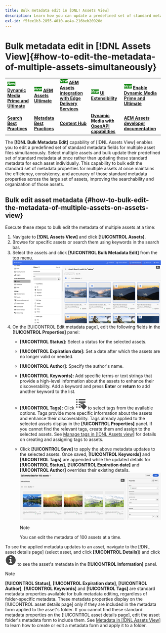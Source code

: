 ```yaml
---
title: Bulk metadata edit in [DNL! Assets View]
description: Learn how you can update a predefined set of standard metadata fields for multiple assets available on the [DNL! Assets View] simultaneously.
exl-id: f5fee1b3-2855-4010-ae4a-216beb20920d
---
```

# Bulk metadata edit in [!DNL Assets View]{#how-to-edit-the-metadata-of-multiple-assets-simultaneously}

<table>
    <tr>
        <td>
            <sup style= "background-color:#008000; color:#FFFFFF; font-weight:bold"><i>New</i></sup> <a href="/help/assets/dynamic-media/dm-prime-ultimate.md"><b>Dynamic Media Prime and Ultimate</b></a>
        </td>
        <td>
            <sup style= "background-color:#008000; color:#FFFFFF; font-weight:bold"><i>New</i></sup> <a href="/help/assets/assets-ultimate-overview.md"><b>AEM Assets Ultimate</b></a>
        </td>
        <td>
            <sup style= "background-color:#008000; color:#FFFFFF; font-weight:bold"><i>New</i></sup> <a href="/help/assets/integrate-aem-assets-edge-delivery-services.md"><b>AEM Assets integration with Edge Delivery Services</b></a>
        </td>
        <td>
            <sup style= "background-color:#008000; color:#FFFFFF; font-weight:bold"><i>New</i></sup> <a href="/help/assets/aem-assets-view-ui-extensibility.md"><b>UI Extensibility</b></a>
        </td>
          <td>
            <sup style= "background-color:#008000; color:#FFFFFF; font-weight:bold"><i>New</i></sup> <a href="/help/assets/dynamic-media/enable-dynamic-media-prime-and-ultimate.md"><b>Enable Dynamic Media Prime and Ultimate</b></a>
        </td>
    </tr>
    <tr>
        <td>
            <a href="/help/assets/search-best-practices.md"><b>Search Best Practices</b></a>
        </td>
        <td>
            <a href="/help/assets/metadata-best-practices.md"><b>Metadata Best Practices</b></a>
        </td>
        <td>
            <a href="/help/assets/product-overview.md"><b>Content Hub</b></a>
        </td>
        <td>
            <a href="/help/assets/dynamic-media-open-apis-overview.md"><b>Dynamic Media with OpenAPI capabilities</b></a>
        </td>
        <td>
            <a href="https://developer.adobe.com/experience-cloud/experience-manager-apis/"><b>AEM Assets developer documentation</b></a>
        </td>
    </tr>
</table>

The **[!DNL Bulk Metadata Edit]** capability of [!DNL Assets View] enables you to edit a predefined set of standard metadata fields for multiple asset files simultaneously. Select multiple assets and bulk update their predefined set of standard metadata at once rather than updating those standard metadata for each asset individually. This capability to bulk edit the standard set of metadata properties for multiple assets at once maintains the efficiency, consistency, and accuracy of those standard metadata properties across the large set of assets, improving the searchability and organization of those assets.  

## Bulk edit asset metadata {#how-to-bulk-edit-the-metadata-of-multiple-assets-on-assets-view}

Execute these steps to bulk edit the metadata of multiple assets at a time:

1. Navigate to **[!DNL Assets View]** and click **[!UICONTROL Assets]**.
1. Browse for specific assets or search them using keywords in the search bar.   
1. Select the assets and click **[!UICONTROL Bulk Metadata Edit]** from the top menu. 
![bulk-metadata-edit](/help/assets/assets/bulk-metadata-edit1.png)
1. On the [!UICONTROL Edit metadata page], edit the following fields in the **[!UICONTROL Properties]** panel: 
    * **[!UICONTROL Status]:** Select a status for the selected assets.
    * **[!UICONTROL Expiration date]:** Set a date after which the assets are no longer valid or needed. 
    * **[!UICONTROL Author]:** Specify the author's name.
    * **[!UICONTROL Keywords]:** Add specific terms or text strings that provide a high-level information about the assets to enhance their discoverability. Add a keyword and press **Enter** or **return** to add another keyword to the list.
    * **[!UICONTROL Tags]:** Click ![tags icon](/help/assets/assets/tags-icon.svg) to select tags from the available options. Tags provide more specific information about the assets and enhance their discoverability. Tags already applied to the selected assets display in the **[!UICONTROL Properties]** panel. If you cannot find the relevant tags, create them and assign to the selected assets. See [Manage tags in [!DNL Assets view]](/help/assets/tagging-management-assets-view.md) for details on creating and assigning tags to assets.
    * Click **[!UICONTROL Save]** to apply the above metadata updates to the selected assets. Once saved, **[!UICONTROL Keywords]** and **[!UICONTROL Tags]** are appended while the updated details for **[!UICONTROL Status]**, **[!UICONTROL Expiration date]** and **[!UICONTROL Author]** overrides their existing details. 
    ![save-bulk-metadata-edit-properties](/help/assets/assets/save-bulk-metadata-edit-properties2.png)

        >[!NOTE]
        >
        >You can edit the metadata of 100 assets at a time.

To see the applied metadata updates to an asset, navigate to the [!DNL asset details page] (select asset, and click **[!UICONTROL Details]**) and click ![](/help/assets/assets/info-icon-solid-black.svg) to see the asset's metadata in the **[!UICONTROL Information]** panel. 

>[!NOTE]
>
>**[!UICONTROL Status]**, **[!UICONTROL Expiration date]**, **[!UICONTROL Author]**, **[!UICONTROL Keywords]** and **[!UICONTROL Tags]** are standard metadata properties available for bulk metadata editing, regardless of folder-specific metadata. These metadata properties display on the [!UICONTROL asset details page] only if they are included in the metadata form applied to the asset's folder. If you cannot find these standard metadata properties on the [!UICONTROL asset details page], edit the asset folder's metadata form to include them. See [Metadata in [!DNL Assets View]](/help/assets/metadata-assets-view.md) to learn how to create or edit a metadata form and apply it to a folder.

